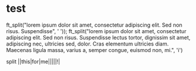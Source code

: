 # test

ft_split("lorem ipsum dolor sit amet, consectetur adipiscing elit. Sed non risus. Suspendisse", ' '));
ft_split("lorem ipsum dolor sit amet, consectetur adipiscing elit. Sed non risus. Suspendisse lectus tortor, dignissim sit amet, adipiscing nec, ultricies sed, dolor. Cras elementum ultricies diam. Maecenas ligula massa, varius a, semper congue, euismod non, mi.", 'i')

split  ||this|for|me|||||!|
